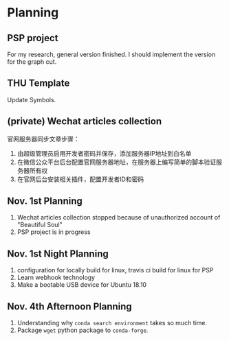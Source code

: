 # Planning
## PSP project
For my research, general version finished. I should implement the version for the graph cut.

## THU Template
Update Symbols.

## (private) Wechat articles collection
官网服务器同步文章步骤：
1. 由超级管理员启用开发者密码并保存，添加服务器IP地址到白名单
2. 在微信公众平台后台配置官网服务器地址，在服务器上编写简单的脚本验证服务器所有权
2. 在官网后台安装相关插件，配置开发者ID和密码

## Nov. 1st Planning
1. Wechat articles collection stopped because of unauthorized account of "Beautiful Soul"
1. PSP project is in progress

## Nov. 1st Night Planning
1. configuration for locally build for linux, travis ci build for linux for PSP
1. Learn webhook technology
1. Make a bootable USB device for Ubuntu 18.10

## Nov. 4th Afternoon Planning
1. Understanding why `conda search environment` takes so much time.
1. Package `wget` python package to `conda-forge`.
